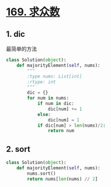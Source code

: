 # [169. 求众数](https://leetcode-cn.com/problems/majority-element/)

## 1. dic

最简单的方法

```python
class Solution(object):
    def majorityElement(self, nums):
        """
        :type nums: List[int]
        :rtype: int
        """
        dic = {}
        for num in nums:
            if num in dic:
                dic[num] += 1
            else:
                dic[num] = 1
            if dic[num] > len(nums)/2:
                return num
```

## 2. sort

```python
class Solution(object):
    def majorityElement(self, nums):
        nums.sort()
        return nums[len(nums) // 2]
```

